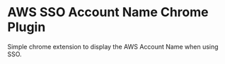 # AWS SSO Account Name Chrome Plugin

Simple chrome extension to display the AWS Account Name when using SSO.

